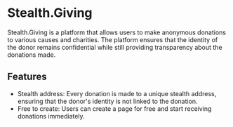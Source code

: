 # Stealth.Giving
Stealth.Giving is a platform that allows users to make anonymous donations to various causes and charities. The platform ensures that the identity of the donor remains confidential while still providing transparency about the donations made.

## Features
- Stealth address: Every donation is made to a unique stealth address, ensuring that the donor's identity is not linked to the donation.
- Free to create: Users can create a page for free and start receiving donations immediately.
